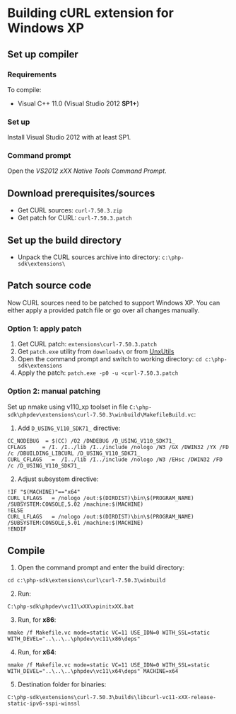 # Building cURL extension for Windows XP

## Set up compiler

### Requirements
To compile:
* Visual C++ 11.0 (Visual Studio 2012 **SP1+**)

### Set up
Install Visual Studio 2012 with at least SP1.

### Command prompt
Open the *VS2012 xXX Native Tools Command Prompt*.

## Download prerequisites/sources
* Get CURL sources: `curl-7.50.3.zip`
* Get patch for CURL: `curl-7.50.3.patch`

## Set up the build directory
* Unpack the CURL sources archive into directory: `c:\php-sdk\extensions\`

## Patch source code
Now CURL sources need to be patched to support Windows XP. You can either apply a provided patch file or go over all changes manually.

### Option 1: apply patch
1. Get CURL patch: `extensions\curl-7.50.3.patch`
2. Get `patch.exe` utility from `downloads\` or from [UnxUtils](https://sourceforge.net/projects/unxutils)
3. Open the command prompt and switch to working directory: `cd c:\php-sdk\extensions`
4. Apply the patch: `patch.exe -p0 -u <curl-7.50.3.patch`

### Option 2: manual patching

Set up nmake using v110_xp toolset in file `C:\php-sdk\phpdev\extensions\curl-7.50.3\winbuild\MakefileBuild.vc`:
1. Add `D_USING_V110_SDK71_` directive:
```
CC_NODEBUG  = $(CC) /O2 /DNDEBUG /D_USING_V110_SDK71_
CFLAGS     = /I. /I../lib /I../include /nologo /W3 /GX /DWIN32 /YX /FD /c /DBUILDING_LIBCURL /D_USING_V110_SDK71_
CURL_CFLAGS   =  /I../lib /I../include /nologo /W3 /EHsc /DWIN32 /FD /c /D_USING_V110_SDK71_
```
2. Adjust subsystem directive:
```
!IF "$(MACHINE)"=="x64"
CURL_LFLAGS   = /nologo /out:$(DIRDIST)\bin\$(PROGRAM_NAME) /SUBSYSTEM:CONSOLE,5.02 /machine:$(MACHINE)
!ELSE
CURL_LFLAGS   = /nologo /out:$(DIRDIST)\bin\$(PROGRAM_NAME) /SUBSYSTEM:CONSOLE,5.01 /machine:$(MACHINE)
!ENDIF
```

## Compile
1. Open the command prompt and enter the build directory:
```
cd c:\php-sdk\extensions\curl\curl-7.50.3\winbuild
```
2. Run:
```
C:\php-sdk\phpdev\vc11\xXX\xpinitxXX.bat
```
3. Run, for **x86**:
```
nmake /f Makefile.vc mode=static VC=11 USE_IDN=0 WITH_SSL=static WITH_DEVEL="..\..\..\phpdev\vc11\x86\deps"
```
4. Run, for **x64**:
```
nmake /f Makefile.vc mode=static VC=11 USE_IDN=0 WITH_SSL=static WITH_DEVEL="..\..\..\phpdev\vc11\x64\deps" MACHINE=x64
```
5. Destination folder for binaries:
```
C:\php-sdk\extensions\curl-7.50.3\builds\libcurl-vc11-xXX-release-static-ipv6-sspi-winssl
```
